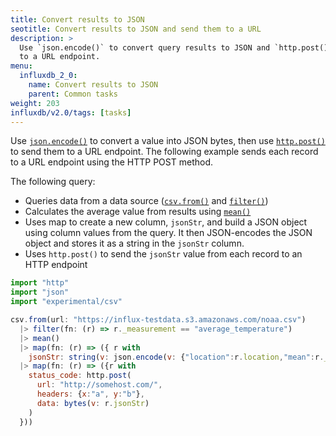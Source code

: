 ```yaml
---
title: Convert results to JSON
seotitle: Convert results to JSON and send them to a URL
description: >
  Use `json.encode()` to convert query results to JSON and `http.post()` to send them
  to a URL endpoint.
menu:
  influxdb_2_0:
    name: Convert results to JSON
    parent: Common tasks
weight: 203
influxdb/v2.0/tags: [tasks]
---
```


Use [`json.encode()`](/influxdb/v2.0/reference/flux/stdlib/json/encode/) to convert a value into JSON bytes, then use [`http.post()`](/influxdb/v2.0/reference/flux/stdlib/http/post/) to send them to a URL endpoint. The following example sends each record to a URL endpoint using the HTTP POST method.

The following query:
- Queries data from a data source ([`csv.from()`](/influxdb/v2.0/reference/flux/stdlib/experimental/csv/from/) and [`filter()`](/influxdb/v2.0/reference/flux/stdlib/built-in/transformations/filter/))
- Calculates the average value from results using [`mean()`](/influxdb/v2.0/reference/flux/stdlib/built-in/transformations/aggregates/mean/)
- Uses map to create a new column, `jsonStr`, and build a JSON object using column values from the query. It then JSON-encodes the JSON object and stores it as a string in the `jsonStr` column.
- Uses `http.post()` to send the `jsonStr` value from each record to an HTTP endpoint

```js
import "http"
import "json"
import "experimental/csv"

csv.from(url: "https://influx-testdata.s3.amazonaws.com/noaa.csv")
  |> filter(fn: (r) => r._measurement == "average_temperature")
  |> mean()
  |> map(fn: (r) => ({ r with
    jsonStr: string(v: json.encode(v: {"location":r.location,"mean":r._value}))}))
  |> map(fn: (r) => ({r with
    status_code: http.post(
      url: "http://somehost.com/",
      headers: {x:"a", y:"b"},
      data: bytes(v: r.jsonStr)
    )
  }))
```
